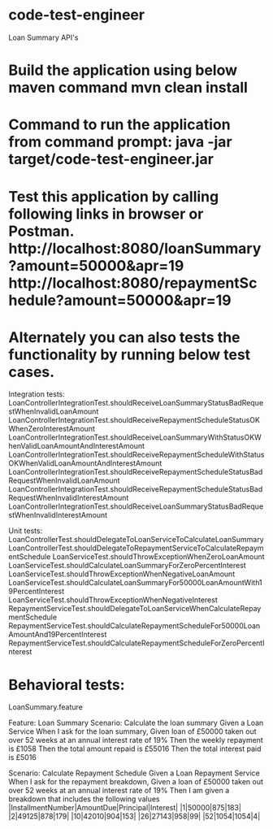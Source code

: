 # code-test-engineer
Loan Summary API's

# Build the application using below maven command mvn clean install

# Command to run the application from command prompt: java -jar target/code-test-engineer.jar

# Test this application by calling following links in browser or Postman. http://localhost:8080/loanSummary?amount=50000&apr=19 http://localhost:8080/repaymentSchedule?amount=50000&apr=19

# Alternately you can also tests the functionality by running below test cases.

Integration tests: LoanControllerIntegrationTest.shouldReceiveLoanSummaryStatusBadRequestWhenInvalidLoanAmount LoanControllerIntegrationTest.shouldReceiveRepaymentScheduleStatusOKWhenZeroInterestAmount LoanControllerIntegrationTest.shouldReceiveLoanSummaryWithStatusOKWhenValidLoanAmountAndInterestAmount LoanControllerIntegrationTest.shouldReceiveRepaymentScheduleWithStatusOKWhenValidLoanAmountAndInterestAmount LoanControllerIntegrationTest.shouldReceiveRepaymentScheduleStatusBadRequestWhenInvalidLoanAmount LoanControllerIntegrationTest.shouldReceiveRepaymentScheduleStatusBadRequestWhenInvalidInterestAmount LoanControllerIntegrationTest.shouldReceiveLoanSummaryStatusBadRequestWhenInvalidInterestAmount

Unit tests: LoanControllerTest.shouldDelegateToLoanServiceToCalculateLoanSummary LoanControllerTest.shouldDelegateToRepaymentServiceToCalculateRepaymentSchedule LoanServiceTest.shouldThrowExceptionWhenZeroLoanAmount LoanServiceTest.shouldCalculateLoanSummaryForZeroPercentInterest LoanServiceTest.shouldThrowExceptionWhenNegativeLoanAmount LoanServiceTest.shouldCalculateLoanSummaryFor50000LoanAmountWith19PercentInterest LoanServiceTest.shouldThrowExceptionWhenNegativeInterest RepaymentServiceTest.shouldDelegateToLoanServiceWhenCalculateRepaymentSchedule RepaymentServiceTest.shouldCalculateRepaymentScheduleFor50000LoanAmountAnd19PercentInterest RepaymentServiceTest.shouldCalculateRepaymentScheduleForZeroPercentInterest

# Behavioral tests:

LoanSummary.feature

Feature: Loan Summary Scenario: Calculate the loan summary Given a Loan Service When I ask for the loan summary, Given loan of £50000 taken out over 52 weeks at an annual interest rate of 19% Then the weekly repayment is £1058 Then the total amount repaid is £55016 Then the total interest paid is £5016

Scenario: Calculate Repayment Schedule Given a Loan Repayment Service When I ask for the repayment breakdown, Given a loan of £50000 taken out over 52 weeks at an annual interest rate of 19% Then I am given a breakdown that includes the following values |InstallmentNumber|AmountDue|Principal|Interest| |1|50000|875|183| |2|49125|878|179| |10|42010|904|153| |26|27143|958|99| |52|1054|1054|4|